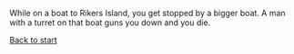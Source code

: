 While on a boat to Rikers Island, you get stopped by a bigger boat. A man with a turret on that boat guns you down and you die.

[Back to start](Start.md)